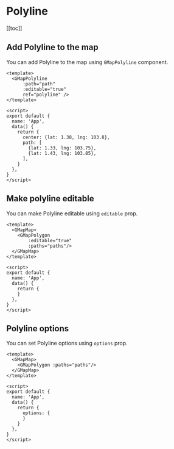 # Polyline
[[toc]]

## Add Polyline to the map

You can add Polyline to the map using `GMapPolyline` component.

```vue
<template>
  <GMapPolyline 
      :path="path"
      :editable="true"
      ref="polyline" />
</template>

<script>
export default {
  name: 'App',
  data() {
    return {
      center: {lat: 1.38, lng: 103.8},
      path: [
        {lat: 1.33, lng: 103.75},
        {lat: 1.43, lng: 103.85},
      ],
    }
  },
}
</script>
```

## Make polyline editable 

You can make Polyline editable using `editable` prop.

```vue
<template>
  <GMapMap>
    <GMapPolygon
        :editable="true"  
        :paths="paths"/>
  </GMapMap>
</template>

<script>
export default {
  name: 'App',
  data() {
    return {
    }
  },
}
</script>
```

## Polyline options
You can set Polyline options using `options` prop.

```vue
<template>
  <GMapMap>
    <GMapPolygon :paths="paths"/>
  </GMapMap>
</template>

<script>
export default {
  name: 'App',
  data() {
    return {
      options: {
      }
    }
  },
}
</script>
```

